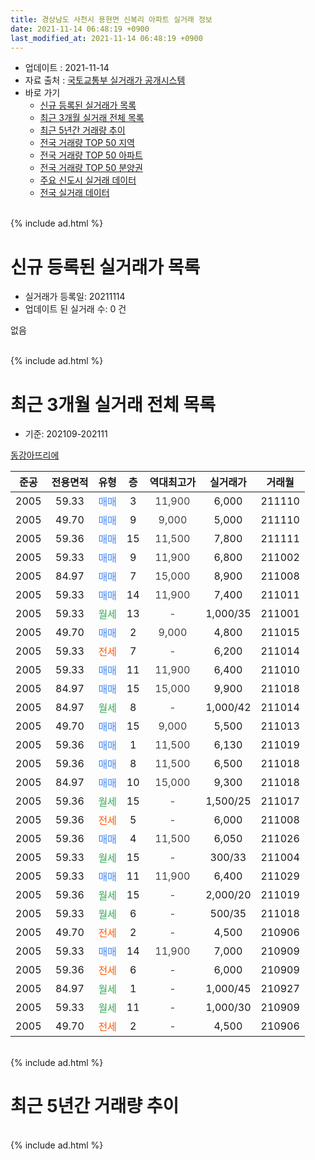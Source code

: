 ```yaml
---
title: 경상남도 사천시 용현면 신복리 아파트 실거래 정보
date: 2021-11-14 06:48:19 +0900
last_modified_at: 2021-11-14 06:48:19 +0900
---
```


* 업데이트 : 2021-11-14
* 자료 출처 : [국토교통부 실거래가 공개시스템](http://rt.molit.go.kr)
* 바로 가기
    * [신규 등록된 실거래가 목록](#신규-등록된-실거래가-목록)
    * [최근 3개월 실거래 전체 목록](#최근-3개월-실거래-전체-목록)
    * [최근 5년간 거래량 추이](#최근-5년간-거래량-추이)
    * [전국 거래량 TOP 50 지역](https://inasie.github.io/apt-trade-info/최근-3개월-전국에서-가장-거래가-많이-발생한-지역)
    * [전국 거래량 TOP 50 아파트](https://inasie.github.io/apt-trade-info/최근-3개월-전국에서-가장-거래가-많이-발생한-아파트)
    * [전국 거래량 TOP 50 분양권](https://inasie.github.io/apt-trade-info/최근-3개월-전국에서-가장-거래가-많이-발생한-분양권)
    * [주요 신도시 실거래 데이터](https://inasie.github.io/apt-trade-info/주요-신도시)
    * [전국 실거래 데이터](https://inasie.github.io/apt-trade-info/전국)
<br>
{% include ad.html %}
<br>

# 신규 등록된 실거래가 목록
* 실거래가 등록일: 20211114
* 업데이트 된 실거래 수: 0 건

없음

<br>
{% include ad.html %}
<br>

# 최근 3개월 실거래 전체 목록
* 기준: 202109-202111


[동강아뜨리에](https://search.naver.com/search.naver?query=%EA%B2%BD%EC%83%81%EB%82%A8%EB%8F%84+%EC%82%AC%EC%B2%9C%EC%8B%9C+%EC%9A%A9%ED%98%84%EB%A9%B4+%EC%8B%A0%EB%B3%B5%EB%A6%AC+%EB%8F%99%EA%B0%95%EC%95%84%EB%9C%A8%EB%A6%AC%EC%97%90)

|준공|전용면적|유형|층|역대최고가|실거래가|거래월|
|:---:|:---:|:---:|:---:|:---:|:---:|:---:|
|2005|59.33|<span style="color:#4285f3">매매</span>|3|<span style="color:#444444">11,900</span>|6,000|211110|
|2005|49.70|<span style="color:#4285f3">매매</span>|9|<span style="color:#444444">9,000</span>|5,000|211110|
|2005|59.36|<span style="color:#4285f3">매매</span>|15|<span style="color:#444444">11,500</span>|7,800|211111|
|2005|59.33|<span style="color:#4285f3">매매</span>|9|<span style="color:#444444">11,900</span>|6,800|211002|
|2005|84.97|<span style="color:#4285f3">매매</span>|7|<span style="color:#444444">15,000</span>|8,900|211008|
|2005|59.33|<span style="color:#4285f3">매매</span>|14|<span style="color:#444444">11,900</span>|7,400|211011|
|2005|59.33|<span style="color:#34a853">월세</span>|13|<span style="color:#444444">-</span>|1,000/35|211001|
|2005|49.70|<span style="color:#4285f3">매매</span>|2|<span style="color:#444444">9,000</span>|4,800|211015|
|2005|59.33|<span style="color:#ff5a00">전세</span>|7|<span style="color:#444444">-</span>|6,200|211014|
|2005|59.33|<span style="color:#4285f3">매매</span>|11|<span style="color:#444444">11,900</span>|6,400|211010|
|2005|84.97|<span style="color:#4285f3">매매</span>|15|<span style="color:#444444">15,000</span>|9,900|211018|
|2005|84.97|<span style="color:#34a853">월세</span>|8|<span style="color:#444444">-</span>|1,000/42|211014|
|2005|49.70|<span style="color:#4285f3">매매</span>|15|<span style="color:#444444">9,000</span>|5,500|211013|
|2005|59.36|<span style="color:#4285f3">매매</span>|1|<span style="color:#444444">11,500</span>|6,130|211019|
|2005|59.36|<span style="color:#4285f3">매매</span>|8|<span style="color:#444444">11,500</span>|6,500|211018|
|2005|84.97|<span style="color:#4285f3">매매</span>|10|<span style="color:#444444">15,000</span>|9,300|211018|
|2005|59.36|<span style="color:#34a853">월세</span>|15|<span style="color:#444444">-</span>|1,500/25|211017|
|2005|59.36|<span style="color:#ff5a00">전세</span>|5|<span style="color:#444444">-</span>|6,000|211008|
|2005|59.36|<span style="color:#4285f3">매매</span>|4|<span style="color:#444444">11,500</span>|6,050|211026|
|2005|59.33|<span style="color:#34a853">월세</span>|15|<span style="color:#444444">-</span>|300/33|211004|
|2005|59.33|<span style="color:#4285f3">매매</span>|11|<span style="color:#444444">11,900</span>|6,400|211029|
|2005|59.36|<span style="color:#34a853">월세</span>|15|<span style="color:#444444">-</span>|2,000/20|211019|
|2005|59.33|<span style="color:#34a853">월세</span>|6|<span style="color:#444444">-</span>|500/35|211018|
|2005|49.70|<span style="color:#ff5a00">전세</span>|2|<span style="color:#444444">-</span>|4,500|210906|
|2005|59.33|<span style="color:#4285f3">매매</span>|14|<span style="color:#444444">11,900</span>|7,000|210909|
|2005|59.36|<span style="color:#ff5a00">전세</span>|6|<span style="color:#444444">-</span>|6,000|210909|
|2005|84.97|<span style="color:#34a853">월세</span>|1|<span style="color:#444444">-</span>|1,000/45|210927|
|2005|59.33|<span style="color:#34a853">월세</span>|11|<span style="color:#444444">-</span>|1,000/30|210909|
|2005|49.70|<span style="color:#ff5a00">전세</span>|2|<span style="color:#444444">-</span>|4,500|210906|


<br>
{% include ad.html %}
<br>

# 최근 5년간 거래량 추이


<div style="width:100%;">
    <canvas id="deal_progress" height="200"></canvas>
</div>

<script>
new Chart(document.getElementById("deal_progress"), {
    type: 'line',
    data: {
        labels: ['201611','201612','201701','201702','201703','201704','201705','201706','201707','201708','201709','201710','201711','201712','201801','201802','201803','201804','201805','201806','201807','201808','201809','201810','201811','201812','201901','201902','201903','201904','201905','201906','201907','201908','201909','201910','201911','201912','202001','202002','202003','202004','202005','202006','202007','202008','202009','202010','202011','202012','202101','202102','202103','202104','202105','202106','202107','202108','202109','202110','202111'],
        datasets: [{
            label: '매매',
            pointRadius: 1,
            data: [7, 5, 6, 7, 3, 5, 7, 14, 2, 7, 6, 4, 5, 2, 3, 3, 3, 6, 4, 2, 1, 3, 2, 7, 5, 1, 5, 1, 2, 2, 2, 3, 1, 1, 4, 3, 1, 3, 4, 3, 3, 2, 4, 6, 4, 7, 2, 3, 5, 8, 6, 4, 5, 20, 14, 11, 14, 8, 1, 12, 3],
            borderColor: "rgba(255, 201, 14, 1)",
            backgroundColor: "rgba(255, 201, 14, 0.5)",
            fill: false,
            lineTension: 0
        },{
            label: '전월세',
            pointRadius: 1,
            data: [13, 12, 8, 7, 14, 11, 4, 7, 7, 10, 11, 6, 3, 8, 11, 3, 7, 6, 11, 7, 5, 5, 10, 5, 3, 2, 5, 8, 8, 6, 4, 6, 6, 5, 10, 9, 7, 7, 4, 7, 4, 7, 7, 4, 6, 3, 4, 1, 10, 1, 5, 9, 15, 6, 2, 13, 10, 9, 5, 8, 0],
            borderColor: "rgba(0, 141, 185, 1)",
            backgroundColor: "rgba(0, 141, 185, 0.5)",
            fill: false,
            lineTension: 0
        }
        ]
    },
    options: {
        responsive: true,
        title: {
            display: false
        },
        tooltips: {
            mode: 'index',
            intersect: false
        },
        hover: {
            mode: 'nearest',
            intersect: true
        },
        scales: {
            xAxes: [{
                display: true,
                scaleLabel: {
                    display: true,
                    labelString: '년/월'
                }
            }],
            yAxes: [{
                display: true,
                ticks: {
                    suggestedMin: 0,
                },
                scaleLabel: {
                    display: true,
                    labelString: '실거래 수'
                }
            }]
        }
    }
});

</script>


<br>
{% include ad.html %}
<br>

